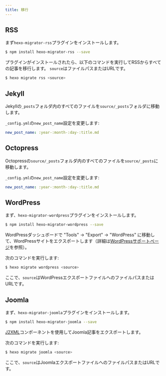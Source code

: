 ```yaml
---
title: 移行
---
```


## RSS

まず`hexo-migrator-rss`プラグインをインストールします。

```bash
$ npm install hexo-migrator-rss --save
```

プラグインがインストールされたら、以下のコマンドを実行してRSSからすべての記事を移行します。 `source`はファイルパスまたはURLです。

```bash
$ hexo migrate rss <source>
```

## Jekyll

Jekyllの`_posts`フォルダ内のすべてのファイルを`source/_posts`フォルダに移動します。

`_config.yml`の`new_post_name`設定を変更します:

```yaml
new_post_name: :year-:month-:day-:title.md
```

## Octopress

Octopressの`source/_posts`フォルダ内のすべてのファイルを`source/_posts`に移動します。

`_config.yml`の`new_post_name`設定を変更します:

```yaml
new_post_name: :year-:month-:day-:title.md
```

## WordPress

まず、`hexo-migrator-wordpress`プラグインをインストールします。

```bash
$ npm install hexo-migrator-wordpress --save
```

WordPressダッシュボードで "Tools" → "Export" → "WordPress" に移動して、WordPressサイトをエクスポートします（詳細は[WordPressサポートページ](http://en.support.wordpress.com/export/)を参照）。

次のコマンドを実行します:

```bash
$ hexo migrate wordpress <source>
```

ここで、`source`はWordPressエクスポートファイルへのファイルパスまたはURLです。

## Joomla

まず、`hexo-migrator-joomla`プラグインをインストールします。

```bash
$ npm install hexo-migrator-joomla --save
```

[J2XML](http://extensions.joomla.org/extensions/migration-a-conversion/data-import-a-export/12816?qh=YToxOntpOjA7czo1OiJqMnhtbCI7fQ%3D%3D)コンポーネントを使用してJoomla記事をエクスポートします。

次のコマンドを実行します:

```bash
$ hexo migrate joomla <source>
```

ここで、`source`はJoomlaエクスポートファイルへのファイルパスまたはURLです。
